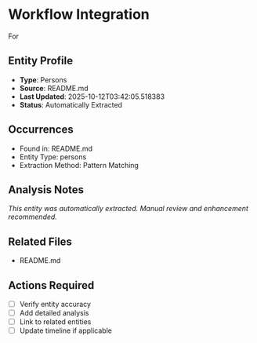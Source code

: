 # Workflow Integration

For

## Entity Profile
- **Type**: Persons
- **Source**: README.md
- **Last Updated**: 2025-10-12T03:42:05.518383
- **Status**: Automatically Extracted

## Occurrences
- Found in: README.md
- Entity Type: persons
- Extraction Method: Pattern Matching

## Analysis Notes
*This entity was automatically extracted. Manual review and enhancement recommended.*

## Related Files
- README.md

## Actions Required
- [ ] Verify entity accuracy
- [ ] Add detailed analysis
- [ ] Link to related entities
- [ ] Update timeline if applicable
